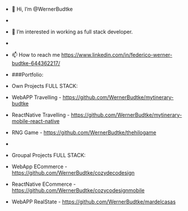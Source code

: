 - 👋 Hi, I’m @WernerBudtke
- 
- 👀 I’m interested in working as full stack developer. 
-
- 📫 How to reach me https://www.linkedin.com/in/federico-werner-budtke-644362217/

- ###Portfolio:
- Own Projects FULL STACK: 
- WebAPP Travelling - https://github.com/WernerBudtke/mytinerary-budtke 
- ReactNative Travelling - https://github.com/WernerBudtke/mytinerary-mobile-react-native
- RNG Game - https://github.com/WernerBudtke/thehilogame
- 
- Groupal Projects FULL STACK:
- WebApp ECommerce - https://github.com/WernerBudtke/cozydecodesign
- ReactNative ECommerce - https://github.com/WernerBudtke/cozycodesignmobile
- WebAPP RealState - https://github.com/WernerBudtke/mardelcasas


<!---
WernerBudtke/WernerBudtke is a ✨ special ✨ repository because its `README.md` (this file) appears on your GitHub profile.
You can click the Preview link to take a look at your changes.
--->
